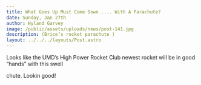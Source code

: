 ```yaml
---
title: What Goes Up Must Come Down .... With A Parachute?
date: Sunday, Jan 27th
author: Hyland Garvey
image: /public/assets/uploads/news/post-141.jpg
description: (Brice’s rocket parachute )
layout: ../../../layouts/Post.astro
---
```


Looks like the UMD’s High Power Rocket Club newest rocket  will be in good “hands” with this swell

chute. Lookin good!
